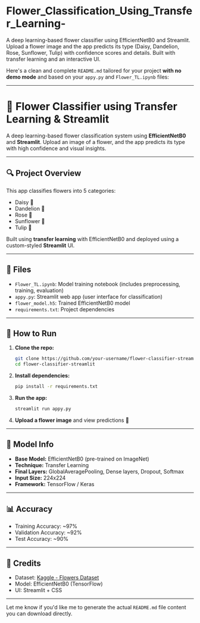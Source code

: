 # Flower_Classification_Using_Transfer_Learning-
A deep learning-based flower classifier using EfficientNetB0 and Streamlit. Upload a flower image and the app predicts its type (Daisy, Dandelion, Rose, Sunflower, Tulip) with confidence scores and details. Built with transfer learning and an interactive UI.

Here's a clean and complete `README.md` tailored for your project **with no demo mode** and based on your `appy.py` and `Flower_TL.ipynb` files:

---

# 🌸 Flower Classifier using Transfer Learning & Streamlit

A deep learning-based flower classification system using **EfficientNetB0** and **Streamlit**. Upload an image of a flower, and the app predicts its type with high confidence and visual insights.

---

## 🔍 Project Overview

This app classifies flowers into 5 categories:
- Daisy 🌼
- Dandelion 🌱
- Rose 🌹
- Sunflower 🌻
- Tulip 🌷

Built using **transfer learning** with EfficientNetB0 and deployed using a custom-styled **Streamlit** UI.

---

## 📁 Files

- `Flower_TL.ipynb`: Model training notebook (includes preprocessing, training, evaluation)
- `appy.py`: Streamlit web app (user interface for classification)
- `flower_model.h5`: Trained EfficientNetB0 model
- `requirements.txt`: Project dependencies

---

## 🚀 How to Run

1. **Clone the repo:**
   ```bash
   git clone https://github.com/your-username/flower-classifier-streamlit.git
   cd flower-classifier-streamlit
   ```

2. **Install dependencies:**
   ```bash
   pip install -r requirements.txt
   ```

3. **Run the app:**
   ```bash
   streamlit run appy.py
   ```

4. **Upload a flower image** and view predictions 🎉

---

## 🧠 Model Info

- **Base Model:** EfficientNetB0 (pre-trained on ImageNet)
- **Technique:** Transfer Learning
- **Final Layers:** GlobalAveragePooling, Dense layers, Dropout, Softmax
- **Input Size:** 224x224
- **Framework:** TensorFlow / Keras

---

## 📊 Accuracy

- Training Accuracy: ~97%
- Validation Accuracy: ~92%
- Test Accuracy: ~90%

---

## 💖 Credits

- Dataset: [Kaggle - Flowers Dataset](https://www.kaggle.com/datasets/imsparsh/flowers-dataset)
- Model: EfficientNetB0 (TensorFlow)
- UI: Streamlit + CSS

---

Let me know if you'd like me to generate the actual `README.md` file content you can download directly.
